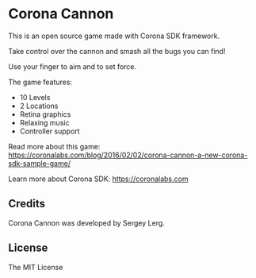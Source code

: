 # Corona Cannon

This is an open source game made with Corona SDK framework.

Take control over the cannon and smash all the bugs you can find!

Use your finger to aim and to set force. 

The game features:
* 10 Levels
* 2 Locations
* Retina graphics
* Relaxing music
* Controller support

Read more about this game:
https://coronalabs.com/blog/2016/02/02/corona-cannon-a-new-corona-sdk-sample-game/

Learn more about Corona SDK:
https://coronalabs.com

## Credits

Corona Cannon was developed by Sergey Lerg.

## License
The MIT License
